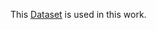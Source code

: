 This [Dataset](https://www.kaggle.com/code/dansbecker/basic-data-exploration/data) is used in this work.
